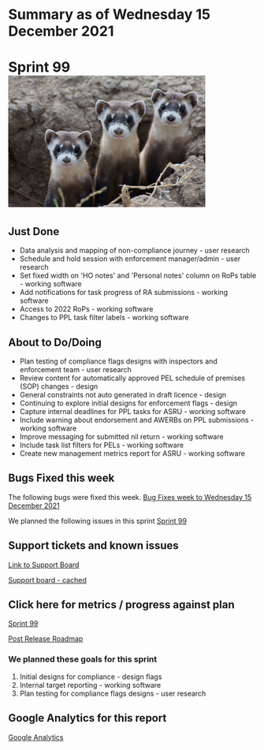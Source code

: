 # Summary as of Wednesday 15 December 2021 

# Sprint 99 ![Kimberly Fraser / USFWS, Public domain, via Wikimedia Commons](graphs/ferrets.jpg)

## Just Done
* Data analysis and mapping of non-compliance journey - user research
* Schedule and hold session with enforcement manager/admin - user research
* Set fixed width on 'HO notes' and 'Personal notes' column on RoPs table - working software
* Add notifications for task progress of RA submissions - working software
* Access to 2022 RoPs - working software
* Changes to PPL task filter labels - working software

## About to Do/Doing
* Plan testing of compliance flags designs with inspectors and enforcement team - user research
* Review content for automatically approved PEL schedule of premises (SOP) changes - design
* General constraints not auto generated in draft licence - design
* Continuing to explore initial designs for enforcement flags - design 
* Capture internal deadlines for PPL tasks for ASRU - working software
* Include warning about endorsement and AWERBs on PPL submissions - working software
* Improve messaging for submitted nil return  - working software
* Include task list filters for PELs - working software
* Create new management metrics report for ASRU - working software

## Bugs Fixed this week
The following bugs were fixed this week.
[Bug Fixes week to Wednesday 15 December 2021](graphs/bugs15122021.png)

We planned the following issues in this sprint 
[Sprint 99](graphs/sprint15122021.png)

## Support tickets and known issues
[Link to Support Board](https://collaboration.homeoffice.gov.uk/jira/secure/RapidBoard.jspa?rapidView=1717&selectedIssue=ASSB-253)

[Support board - cached](graphs/supportBoard15122021.png)

## Click here for metrics / progress against plan
[Sprint 99](graphs/progress15122021.png)

[Post Release Roadmap](graphs/roadmap15122021.png)

### We planned these goals for this sprint
1. Initial designs for compliance - design flags 
2. Internal target reporting - working software 
3. Plan testing for compliance flags designs - user research

## Google Analytics for this report
[Google Analytics](graphs/GA15122021.png)

